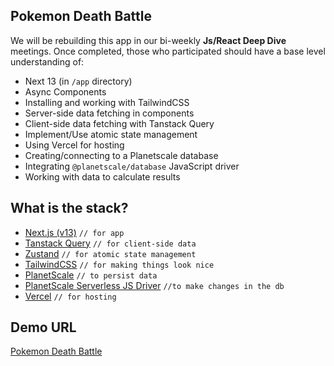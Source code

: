 ## Pokemon Death Battle

We will be rebuilding this app in our bi-weekly **Js/React Deep Dive** meetings. Once completed, those who participated should have a base level understanding of:

- Next 13 (in `/app` directory)
- Async Components
- Installing and working with TailwindCSS
- Server-side data fetching in components
- Client-side data fetching with Tanstack Query
- Implement/Use atomic state management
- Using Vercel for hosting
- Creating/connecting to a Planetscale database
- Integrating `@planetscale/database` JavaScript driver
- Working with data to calculate results

## What is the stack?

- [Next.js (v13)](https://nextjs.org/blog/next-13) `// for app`
- [Tanstack Query](https://tanstack.com/query/v4) `// for client-side data`
- [Zustand](https://zustand-demo.pmnd.rs/) `// for atomic state management`
- [TailwindCSS](https://tailwindcss.com/) `// for making things look nice`
- [PlanetScale](https://planetscale.com/) `// to persist data`
- [PlanetScale Serverless JS Driver](https://planetscale.com/docs/tutorials/planetscale-serverless-driver) `//to make changes in the db`
- [Vercel](https://vercel.com/) `// for hosting`

## Demo URL

[Pokemon Death Battle](https://pokemon-battle.eddie.gg/)
